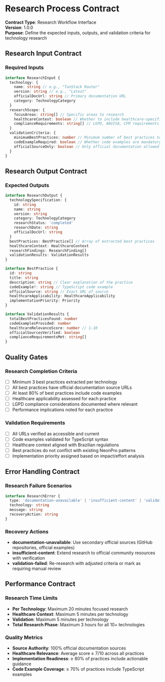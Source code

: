 # Research Process Contract

**Contract Type**: Research Workflow Interface\
**Version**: 1.0.0\
**Purpose**: Define the expected inputs, outputs, and validation criteria for technology research

## Research Input Contract

### Required Inputs

```typescript
interface ResearchInput {
  technology: {
    name: string // e.g., "TanStack Router"
    version: string // e.g., "Latest"
    officialDocUrl: string // Primary documentation URL
    category: TechnologyCategory
  }
  researchScope: {
    focusAreas: string[] // Specific areas to research
    healthcareContext: boolean // Whether to include healthcare-specific patterns
    complianceRequirements: string[] // LGPD, ANVISA, CFM requirements
  }
  validationCriteria: {
    minimumBestPractices: number // Minimum number of best practices to extract
    codeExampleRequired: boolean // Whether code examples are mandatory
    officialSourceOnly: boolean // Only official documentation allowed
  }
}
```

## Research Output Contract

### Expected Outputs

```typescript
interface ResearchOutput {
  technologySpecification: {
    id: string
    name: string
    version: string
    category: TechnologyCategory
    researchStatus: 'completed'
    researchDate: string
    officialDocUrl: string
  }
  bestPractices: BestPractice[] // Array of extracted best practices
  healthcareContext: HealthcareContext
  researchFindings: ResearchFinding[]
  validationResults: ValidationResults
}

interface BestPractice {
  id: string
  title: string
  description: string // Clear explanation of the practice
  codeExample?: string // TypeScript code example
  officialSource: string // Exact URL of source
  healthcareApplicability: HealthcareApplicability
  implementationPriority: Priority
}

interface ValidationResults {
  totalBestPracticesFound: number
  codeExamplesProvided: number
  healthcareRelevanceScore: number // 1-10
  officialSourcesVerified: boolean
  complianceRequirementsMet: string[]
}
```

## Quality Gates

### Research Completion Criteria

- [ ] Minimum 3 best practices extracted per technology
- [ ] All best practices have official documentation source URLs
- [ ] At least 80% of best practices include code examples
- [ ] Healthcare applicability assessed for each practice
- [ ] LGPD compliance considerations documented where relevant
- [ ] Performance implications noted for each practice

### Validation Requirements

- [ ] All URLs verified as accessible and current
- [ ] Code examples validated for TypeScript syntax
- [ ] Healthcare context aligned with Brazilian regulations
- [ ] Best practices do not conflict with existing NeonPro patterns
- [ ] Implementation priority assigned based on impact/effort analysis

## Error Handling Contract

### Research Failure Scenarios

```typescript
interface ResearchError {
  type: 'documentation-unavailable' | 'insufficient-content' | 'validation-failed'
  technology: string
  message: string
  recoveryAction: string
}
```

### Recovery Actions

- **documentation-unavailable**: Use secondary official sources (GitHub repositories, official examples)
- **insufficient-content**: Extend research to official community resources with verification
- **validation-failed**: Re-research with adjusted criteria or mark as requiring manual review

## Performance Contract

### Research Time Limits

- **Per Technology**: Maximum 20 minutes focused research
- **Healthcare Context**: Maximum 5 minutes per technology
- **Validation**: Maximum 5 minutes per technology
- **Total Research Phase**: Maximum 3 hours for all 10+ technologies

### Quality Metrics

- **Source Authority**: 100% official documentation sources
- **Healthcare Relevance**: Average score ≥ 7/10 across all practices
- **Implementation Readiness**: ≥ 80% of practices include actionable guidance
- **Code Example Coverage**: ≥ 70% of practices include TypeScript examples
